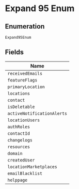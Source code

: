 
# Expand 95 Enum

## Enumeration

`Expand95Enum`

## Fields

| Name |
|  --- |
| `receivedEmails` |
| `featureFlags` |
| `primaryLocation` |
| `locations` |
| `contact` |
| `isDeletable` |
| `activeNotificationAlerts` |
| `locationUsers` |
| `authRoles` |
| `contactId` |
| `changelogs` |
| `resources` |
| `domain` |
| `createdUser` |
| `locationMarketplaces` |
| `emailBlacklist` |
| `helppage` |

